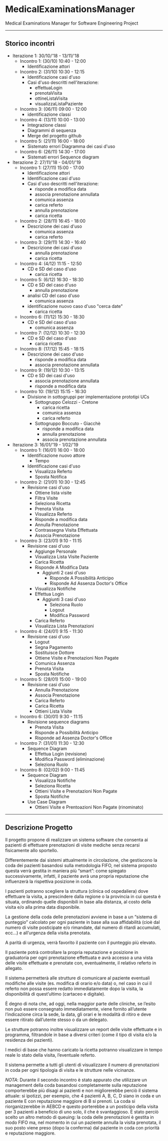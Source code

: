 # MedicalExaminationsManager

Medical Examinations Manager for Software Engineering Project

---

## Storico incontri

- Iterazione 1: 30/10/'18 - 13/11/'18
  - Incontro 1: (30/10) 10:40 - 12:00
    - Identificazione attori
  - Incontro 2: (31/10) 10:30 - 12:15
    - Identificazione casi d'uso
    - Casi d'uso descritti nell'iterazione:
      - effettuaLogin
      - prenotaVisita
      - ottineListaVisita
      - visualizzaListaPaziente
  - Incontro 3: (06/11) 09:00 - 12:00
    - identificazione classi
  - Incontro 4: (13/11) 10:00 - 13:00
    - Integrazione classi
    - Diagrammi di sequenza
    - Merge del progetto github
  - Incontro 5: (21/11) 16:00 - 18:00
    - Sistemato errori Diagramma dei casi d'uso
  - Incontro 6: (26/11) 14:30 - 17:00
    - Sistemati errori Sequence diagram
- Iterazione 2: 27/11/'18 - 04/01/'19
  - Incontro 1: (27/11) 15:00 - 17:00
    - Identificazione attori
    - Identificazione casi d'uso
    - Casi d'uso descritti nell'iterazione:
      - risponde a modifica data
      - associa prenotazione annullata
      - comunica assenza
      - carica referto
      - annulla prenotazione
      - carica ricetta
  - Incontro 2: (28/11) 16:45 - 18:00
    - Descrizione dei casi d'uso
      - comunica assenza
      - carica referto
  - Incontro 3: (29/11) 14:30 - 16:40
    - Descrizione dei casi d'uso
      - annulla prenotazione
      - carica ricetta
  - Incontro 4: (4/12) 11:15 - 12:50
    - CD e SD del caso d'uso
      - carica ricetta
  - Incontro 5: (6/12) 16:30 - 18:30
    - CD e SD del caso d'uso
      - annulla prenotazione
    - analisi CD del caso d'uso
      - comunica assenza
    - identificazione nuovo caso d'uso "cerca date"
      - carica ricetta
  - Incontro 6: (11/12) 15:30 - 18:30
    - CD e SD del caso d'uso
      - comunica assenza
  - Incontro 7: (12/12) 10:30 - 12:30
    - CD e SD del caso d'uso
      - carica ricetta
  - Incontro 8: (17/12) 15:45 - 18:15
    - Descrizione dei caso d'uso
      - risponde a modifica data
      - associa prenotazione annullata
  - Incontro 9: (19/12) 10:30 - 13:15
    - CD e SD dei casi d'uso
      - associa prenotazione annullata
      - risponde a modifica data
  - Incontro 10: (19/12) 15:15 - 16:30
    - Divisione in sottogruppi per implementazione prototipi UCs
      - Sottogruppo Celozzi - Cretone
        - carica ricetta
        - comunica assenza
        - carica referto
      - Sottogruppo Boccuto - Giacchè
        - risponde a modifica data
        - annulla prenotazione
        - associa prenotazione annullata
- Iterazione 3: 16/01/'19 - 1/02/'19
  - Incontro 1: (16/01) 16:00 - 18:00
    - Identificazione nuovo attore
      - Tempo
    - Identificazione casi d'uso
      - Visualizza Referto
      - Sposta Notifica
  - Incontro 2: (21/01) 10:30 - 12:45
    - Revisione casi d'uso
      - Ottiene lista visite
      - Filtra Visite
      - Seleziona Ricetta
      - Prenota Visita
      - Visualizza Referto
      - Risponde a modifica data
      - Annulla Prenotazione
      - Contrassegna Visita Effettuata
      - Associa Prenotazione
  - Incontro 3: (23/01) 9:10 - 11:15
    - Revisione casi d'uso
      - Aggiunge Personale
      - Visualizza Lista Visite Paziente
      - Carica Ricetta
      - Risponde A Modifica Data
        - Aggiunti 2 casi d'uso
          - Risponde A Possibilità Anticipo
          - Risponde Ad Assenza Doctor's Office
      - Visualizza Notifiche
      - Effettua Login
        - Aggiunti 3 casi d'uso
          - Seleziona Ruolo
          - Logout
          - Modifica Password
      - Carica Referto
      - Visualizza Lista Prenotazioni
  - Incontro 4: (24/01) 9:15 - 11:30
    - Revisione casi d'uso
      - Logout
      - Segna Pagamento
      - Sostituisce Dottore
      - Ottiene Visite e Prenotazioni Non Pagate
      - Comunica Assenza
      - Prenota Visita
      - Sposta Notifiche
  - Incontro 5: (28/01) 15:00 - 19:00
    - Revisione casi d'uso
      - Annulla Prenotazione
      - Associa Prenotazione
      - Carica Referto
      - Carica Ricetta
      - Ottieni Lista Visite
  - Incontro 6: (30/01) 9:30 - 11:15
    - Revisione sequence diagrams
      - Prenota Visita
      - Risponde a Possibilità Anticipo
      - Risponde ad Assenza Doctor's Office
  - Incontro 7: (31/01) 11:30 - 12:30
    - Sequence Diagram
      - Effettua Login (revisione)
      - Modifica Password (eliminazione)
      - Seleziona Ruolo
  - Incontro 8: (02/02) 9:00 - 11:45
    - Sequence Diagram
      - Visualizza Notifiche
      - Seleziona Ricetta
      - Ottieni Visite e Prenotazioni Non Pagate
      - Sposta Notifiche
    - Use Case Diagram
      - Ottieni Visite e Prentoazioni Non Pagate (rinominato)

---

## Descrizione Progetto

Il progetto propone di realizzare un sistema software che consenta ai pazienti di effettuare prenotazioni di visite mediche senza recarsi fisicamente allo sportello.

Differentemente dai sistemi attualmente in circolazione, che gestiscono la coda dei pazienti basandosi sulla metodologia FIFO, nel sistema proposto questa verrà gestita in maniera più “smart”: come spiegato successivamente, infatti, il paziente avrà una propria reputazione che influenzerà la rispettiva posizione in coda.

I pazienti potranno scegliere la struttura (clinica od ospedaliera) dove effettuare la visita, a prescindere dalla regione o la provincia in cui questa è situata, ordinando quelle disponibili in base alla distanza, al costo della visita e/o alla prima data disponibile.

La gestione della coda delle prenotazioni avviene in base a un “sistema di punteggio” calcolato per ogni paziente in base alla sua affidabilità (cioè dal numero di visite posticipate e/o rimandate, dal numero di ritardi accumulati, ecc…) e all’urgenza della visita prenotata.

A parità di urgenza, verrà favorito il paziente con il punteggio più elevato.

Il paziente potrà controllare la propria reputazione e posizione in graduatoria per ogni prenotazione effettuata e avrà accesso a una vista delle visite effettuate e prenotate con, eventualmente, il relativo referto in allegato.

Il sistema permetterà alle strutture di comunicare al paziente eventuali modifiche alle visite (es. modifica di orario e/o data) o, nel caso in cui il referto non possa essere redatto immediatamente dopo la visita, la disponibilità di quest’ultimo (cartaceo e digitale).

È degno di nota che, ad oggi, nella maggior parte delle cliniche, se l’esito non può essere consegnato immediatamente, viene fornito all’utente l’indicazione circa la sede, la data, gli orari e le modalità di ritiro e deve essere ritirato dall’utente stesso o da un delegato.

Le strutture potranno inoltre visualizzare un report delle visite effettuate e in programma, filtrandole in base a diversi criteri (come il tipo di visita e/o la residenza dei pazienti).

I medici di base che hanno caricato la ricetta potranno visualizzare in tempo reale lo stato della visita, l’eventuale referto.

Il sistema permette a tutti gli utenti di visualizzare il numero di prenotazioni in coda per ogni tipologia di visita e le strutture nelle vicinanze.

_NOTA_: Durante il secondo incontro è stato appurato che utilizzare un management della coda basandosi completamente sulla reputazione comporterebbe più disagi ai pazienti e non migliorerebbe perciò il sistema attuale: si ipotizzi, per esempio, che 4 pazienti A, B, C, D siano in coda e un paziente E con reputazione maggiore di B si prenoti. La coda si riorganizzerebbe in AEBCD e questo porterebbe a un posticipo della visita per 3 pazienti a beneficio di uno solo, il che è svantaggioso.
È stato perciò scelto un altro metodo di queuing: la coda delle prenotazioni è gestita in modo FIFO ma, nel momento in cui un paziente annulla la visita prenotata, il suo posto viene preso (dopo la conferma) dal paziente in coda con priorità e reputazione maggiore.
